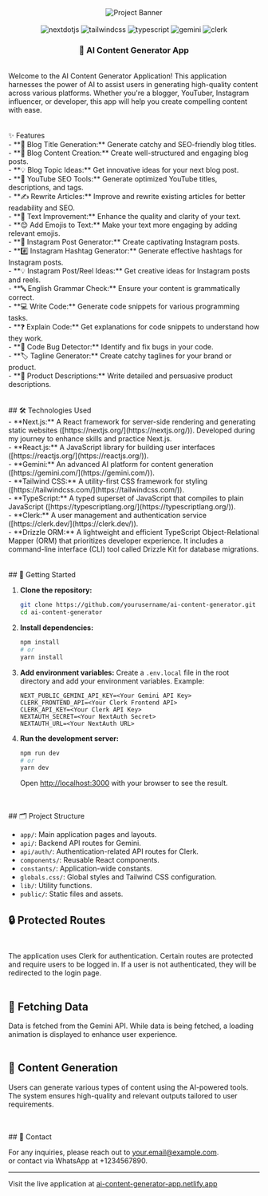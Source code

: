 <div align="center">
  <img src="https://github.com/user-attachments/assets/390cec99-5e38-44d8-9332-ab1a4da76a62" alt="Project Banner">
  <br />
</div>
<br />
<div align="center">
  <img src="https://img.shields.io/badge/-Next_JS-black?style=for-the-badge&logoColor=white&logo=nextdotjs&color=000000" alt="nextdotjs" />
  <img src="https://img.shields.io/badge/-Tailwind_CSS-black?style=for-the-badge&logoColor=white&logo=tailwindcss&color=06B6D4" alt="tailwindcss" />
  <img src="https://img.shields.io/badge/-TypeScript-black?style=for-the-badge&logoColor=white&logo=typescript&color=3178C6" alt="typescript" />
  <img src="https://img.shields.io/badge/-Gemini-black?style=for-the-badge&logoColor=white&logo=gemini&color=FF4500" alt="gemini" />
  <img src="https://img.shields.io/badge/-Clerk-black?style=for-the-badge&logoColor=white&logo=clerk&color=0A0A0A" alt="clerk" />
</div>

<h3 align="center">📝 AI Content Generator App</h3>
<br/>

<div align="left">
  Welcome to the AI Content Generator Application! This application harnesses the power of AI to assist users in generating high-quality content across various platforms. Whether you're a blogger, YouTuber, Instagram influencer, or developer, this app will help you create compelling content with ease.
</div>
<br/><br/>

<div>
  ✨ Features<br/>
  - **📝 Blog Title Generation:** Generate catchy and SEO-friendly blog titles.<br/>
  - **📄 Blog Content Creation:** Create well-structured and engaging blog posts.<br/>
  - **💡 Blog Topic Ideas:** Get innovative ideas for your next blog post.<br/>
  - **🎥 YouTube SEO Tools:** Generate optimized YouTube titles, descriptions, and tags.<br/>
  - **✍️ Rewrite Articles:** Improve and rewrite existing articles for better readability and SEO.<br/>
  - **🔧 Text Improvement:** Enhance the quality and clarity of your text.<br/>
  - **😊 Add Emojis to Text:** Make your text more engaging by adding relevant emojis.<br/>
  - **📸 Instagram Post Generator:** Create captivating Instagram posts.<br/>
  - **#️⃣ Instagram Hashtag Generator:** Generate effective hashtags for Instagram posts.<br/>
  - **💡 Instagram Post/Reel Ideas:** Get creative ideas for Instagram posts and reels.<br/>
  - **🔤 English Grammar Check:** Ensure your content is grammatically correct.<br/>
  - **💻 Write Code:** Generate code snippets for various programming tasks.<br/>
  - **❓ Explain Code:** Get explanations for code snippets to understand how they work.<br/>
  - **🐛 Code Bug Detector:** Identify and fix bugs in your code.<br/>
  - **🏷️ Tagline Generator:** Create catchy taglines for your brand or product.<br/>
  - **📝 Product Descriptions:** Write detailed and persuasive product descriptions.
</div>
<br/><br/>

<div>
  ## 🛠️ Technologies Used<br/>
  - **Next.js:** A React framework for server-side rendering and generating static websites ([https://nextjs.org/](https://nextjs.org/)). Developed during my journey to enhance skills and practice Next.js.<br/>
  - **React.js:** A JavaScript library for building user interfaces ([https://reactjs.org/](https://reactjs.org/)).<br/>
  - **Gemini:** An advanced AI platform for content generation ([https://gemini.com/](https://gemini.com/)).<br/>
  - **Tailwind CSS:** A utility-first CSS framework for styling ([https://tailwindcss.com/](https://tailwindcss.com/)).<br/>
  - **TypeScript:** A typed superset of JavaScript that compiles to plain JavaScript ([https://typescriptlang.org/](https://typescriptlang.org/)).<br/>
  - **Clerk:** A user management and authentication service ([https://clerk.dev/](https://clerk.dev/)).<br/>
  - **Drizzle ORM:** A lightweight and efficient TypeScript Object-Relational Mapper (ORM) that prioritizes developer experience. It includes a command-line interface (CLI) tool called Drizzle Kit for database migrations.<br/>
</div>
<br/><br/>

<div>
  ## 🚀 Getting Started<br/>

1. **Clone the repository:**
    ```bash
    git clone https://github.com/yourusername/ai-content-generator.git
    cd ai-content-generator
    ```

2. **Install dependencies:**
    ```bash
    npm install
    # or
    yarn install
    ```

3. **Add environment variables:**
    Create a `.env.local` file in the root directory and add your environment variables. Example:
    ```env
    NEXT_PUBLIC_GEMINI_API_KEY=<Your Gemini API Key>
    CLERK_FRONTEND_API=<Your Clerk Frontend API>
    CLERK_API_KEY=<Your Clerk API Key>
    NEXTAUTH_SECRET=<Your NextAuth Secret>
    NEXTAUTH_URL=<Your NextAuth URL>
    ```

4. **Run the development server:**
    ```bash
    npm run dev
    # or
    yarn dev
    ```
    Open [http://localhost:3000](http://localhost:3000) with your browser to see the result.
</div>
<br/><br/>

<div>
  ## 🗂️ Project Structure <br/>

- `app/`: Main application pages and layouts.<br/>
- `api/`: Backend API routes for Gemini.<br/>
- `api/auth/`: Authentication-related API routes for Clerk.<br/>
- `components/`: Reusable React components.<br/>
- `constants/`: Application-wide constants.<br/>
- `globals.css/`: Global styles and Tailwind CSS configuration.<br/>
- `lib/`: Utility functions.<br/>
- `public/`: Static files and assets.<br/>

## 🔒 Protected Routes<br/><br/>

The application uses Clerk for authentication. Certain routes are protected and require users to be logged in. If a user is not authenticated, they will be redirected to the login page.<br/><br/>

## 🔄 Fetching Data<br/>

Data is fetched from the Gemini API. While data is being fetched, a loading animation is displayed to enhance user experience.<br/><br/>

## 📅 Content Generation<br/>

Users can generate various types of content using the AI-powered tools. The system ensures high-quality and relevant outputs tailored to user requirements.

</div>
<br/><br/>

<div>
  ## 📧 Contact<br/>

For any inquiries, please reach out to [your.email@example.com](mailto:your.email@example.com).<br/>
or contact via WhatsApp at +1234567890.

---

Visit the live application at [ai-content-generator-app.netlify.app](https://ai-content-generator-app.netlify.app/)
</div>
